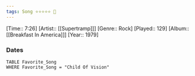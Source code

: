 ```yaml
---
tags: Song ⭐⭐⭐⭐⭐ 💛
---
```

[Time:: 7:26]
[Artist:: [[Supertramp]]]
[Genre:: Rock]
[Played:: 129]
[Album:: [[Breakfast In America]]]
[Year:: 1979]
### Dates
````dataview
TABLE Favorite_Song
WHERE Favorite_Song = "Child Of Vision"
````